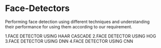 # Face-Detectors
Performing face detection using  different techniques and understanding their performance for using them according to our requirement.

1.FACE DETECTOR USING HAAR CASCADE
2.FACE DETECTOR USING HOG
3.FACE DETECTOR USING DNN
4.FACE DETECTOR USING CNN 
